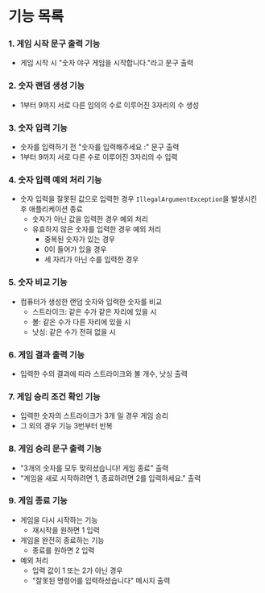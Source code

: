 # 기능 목록

### 1. 게임 시작 문구 출력 기능
- 게임 시작 시 "숫자 야구 게임을 시작합니다."라고 문구 출력

### 2. 숫자 랜덤 생성 기능
- 1부터 9까지 서로 다른 임의의 수로 이루어진 3자리의 수 생성

### 3. 숫자 입력 기능
- 숫자를 입력하기 전 "숫자를 입력해주세요 :" 문구 출력
- 1부터 9까지 서로 다른 수로 이루어진 3자리의 수 입력

### 4. 숫자 입력 예외 처리 기능
- 숫자 입력을 잘못된 값으로 입력한 경우 `IllegalArgumentException`을 발생시킨 후 애플리케이션 종료
  - 숫자가 아닌 값을 입력한 경우 예외 처리
  - 유효하지 않은 숫자를 입력한 경우 예외 처리
    - 중복된 숫자가 있는 경우
    - 0이 들어가 있을 경우
    - 세 자리가 아닌 수를 입력한 경우

### 5. 숫자 비교 기능
- 컴퓨터가 생성한 랜덤 숫자와 입력한 숫자를 비교
  - 스트라이크: 같은 수가 같은 자리에 있을 시
  - 볼: 같은 수가 다른 자리에 있을 시
  - 낫싱: 같은 수가 전혀 없을 시

### 6. 게임 결과 출력 기능
- 입력한 수의 결과에 따라 스트라이크와 볼 개수, 낫싱 출력

### 7. 게임 승리 조건 확인 기능
- 입력한 숫자의 스트라이크가 3개 일 경우 게임 승리
- 그 외의 경우 기능 3번부터 반복

### 8. 게임 승리 문구 출력 기능
- "3개의 숫자를 모두 맞히셨습니다! 게임 종료" 출력
- "게임을 새로 시작하려면 1, 종료하려면 2를 입력하세요." 출력

### 9. 게임 종료 기능
- 게임을 다시 시작하는 기능
  - 재시작을 원하면 1 입력
- 게임을 완전히 종료하는 기능
  - 종료를 원하면 2 입력
- 예외 처리
  - 입력 값이 1 또는 2가 아닌 경우
  - "잘못된 명령어를 입력하셨습니다" 메시지 출력